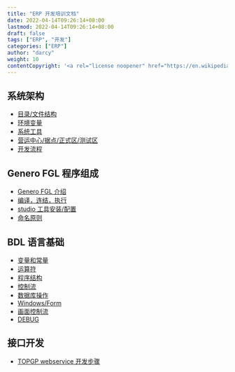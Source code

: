 ```yaml
---
title: "ERP 开发培训文档"
date: 2022-04-14T09:26:14+08:00
lastmod: 2022-04-14T09:26:14+08:00
draft: false
tags: ["ERP", "开发"]
categories: ["ERP"]
author: "darcy"
weight: 10
contentCopyright: '<a rel="license noopener" href="https://en.wikipedia.org/wiki/Wikipedia:Text_of_Creative_Commons_Attribution-ShareAlike_3.0_Unported_License" target="_blank">Creative Commons Attribution-ShareAlike License</a>'
---
```


## 系统架构

- <a href="/post/2022-4-14-2/">目录/文件结构</a>
- <a href="/post/2022-4-14-3/">环境变量</a>
- <a href="/post/2022-4-14-4/">系统工具</a>
- <a href="#">营运中心/据点/正式区/测试区</a>
- <a href="/post/2022-4-14-5/">开发流程</a>

## Genero FGL 程序组成

- <a href="#">Genero FGL 介绍</a>
- <a href="/post/2022-4-14-6/">编译，连结，执行</a>
- <a href="#">studio 工具安装/配置</a>
- <a href="#">命名原则</a>

## BDL 语言基础

- <a href="/post/2022-4-14-7/">变量和常量</a>
- <a href="/post/2022-4-14-8/">运算符</a>
- <a href="/post/2022-4-14-9/">程序结构</a>
- <a href="/post/2022-4-14-10/">控制流</a>
- <a href="/post/2022-4-14-11/">数据库操作</a>
- <a href="/post/2022-4-14-12/">Windows/Form</a>
- <a href="/post/2022-4-14-13/">画面控制流</a>
- <a href="#">DEBUG</a>

## 接口开发

- <a href="/post/2022-4-13-2/">TOPGP webservice 开发步骤</a>
